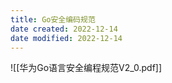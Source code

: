 ```yaml
---
title: Go安全编码规范
date created: 2022-12-14
date modified: 2022-12-14
---
```

![[华为Go语言安全编程规范V2_0.pdf]]